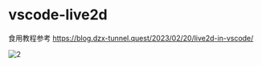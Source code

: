 # vscode-live2d

食用教程参考 https://blog.dzx-tunnel.quest/2023/02/20/live2d-in-vscode/

![2](https://user-images.githubusercontent.com/26788812/222623105-6a0282be-0733-4a8a-9cac-c7bf8ae8f96a.gif)

